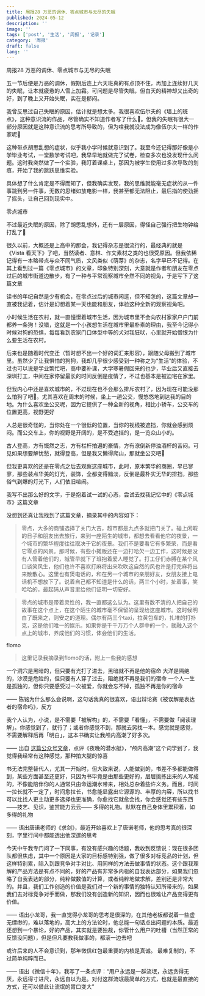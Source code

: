 ```yaml
---
title: 周报28 万恶的调休、零点城市与无尽的失眠
published: 2024-05-12
description: ''
image: ''
tags: ['post', '生活', '周报', '记录']
category: '周报'
draft: false
lang: ''
---
```

 周报28 万恶的调休、零点城市与无尽的失眠


<!-- ![zhoubao28](./attachments/QmSM7Jzyf4M8ZzMzoRX8gw7DxXE3cr2s9ypDkpBQA3AAd8.png) -->


五一节后便是万恶的调休，假期后连上六天班真的有点顶不住，再加上连续好几天的失眠，让本就疲惫的人雪上加霜。可问题是尽管失眠，但白天的精神却又出奇的好，到了晚上又开始失眠，实在是郁闷。

我曾反思过自己失眠的原因，估计就是想太多。我很喜欢伍尔夫的《墙上的斑点》，这种意识流的作品，尽管确实不知道作者写了什么🤣。但我的失眠有很大一部分原因就是这种意识流的思考所导致的，但为啥我就没法成为像伍尔夫一样的作家呢🐶


这种带点胡思乱想的症状，似乎我小学时候就意识到了。我至今还记得那好像是小学毕业考试，一堂数学考试吧，我早早地就做完了试卷，检查多次也没发现什么问题。这时我突然做了一个实验，我盯着课桌上，那因为被学生使用过多次导致的划痕，开始了我的跳跃思维实验。

具体想了什么肯定是不得而知了，但我确实发现，我的思维就能毫无症状的从一件事跳到另一件事，无数的思绪如放电影一样，我甚至都无法阻止，最后指的使劲摇了摇头，让自己回到现实中。

 零点城市

不过最近失眠的原因，除了胡思乱想外，还有一层原因，得怪自己强行把生物钟给打乱了🐶

很久以前，大概还是上高中的那会，我记得杂志是很流行的，最经典的就是《Vista 看天下》了吧，当然读者、意林、作文素材之类的也很受原因。但我依稀记得有一本略带点与众不同气质，文风类似《萌芽》的杂志，名字早已不记得。在其上看到过一篇《零点城市》的文章，印象特别深刻，大意就是作者和朋友在零点过后的城市街道边散步，有了一种与平常观察城市全然不同的视角，于是写下了这篇文章

读书的年纪自然是少有机会，在零点过后的城市闲逛，但不知怎的，这篇文章却一直被我记着，估计是幻想着某一天也能和朋友，体验这种全新的观察视角吧。

小时候生活在农村，就一直憧憬着城市生活，因为城市里不会向农村家家户户门前都养一条狗！没错，这就是一个小孩想生活在城市里最朴素的理由，我至今记得小时候对狗的恐惧，每每看到农家门口体型中等的犬对我狂吠，心里就开始憎恨为什么要生活在农村。

后来也是随着时代变迁（暂时想不出一个好的词汇来形容），跟随父母搬到了城市里。虽然少了让我惧怕的狗狗，我却几乎很少感受到一种称之为“生活”的体验，不过也可以说是学业繁忙吧，高中要补课，大学寒暑假回来的也少，毕业后又直接去深圳打工，中间在家停留最长的时间反倒是疫情了，不过也基本是被迫宅在家里。

但我内心中还是喜欢城市的，不过现在也不会那么排斥农村了，因为现在可能没那么怕狗了吧🐶。尤其喜欢在周末的时候，坐上一趟公交，慢悠悠地到达我的目的地。为什么喜欢坐公交呢，因为它提供了一种全新的视角，相比小轿车，公交车的位置更高，视野更好

人总是很奇怪的，当你处在一个很低的位置，当你的视线被遮挡，你就会感到烦闷。而公交车上，你的视野是开阔的，是不受遮挡的，是一览众山小的。

古人登高，方有慨然之志，方有栏杆拍遍的豪情，方有潦倒新停浊酒杯的苦闷。可见如果想要解忧愁，就得登高，但是我又懒得爬山，那就坐公交吧🤣

但我更喜欢的还是在零点之后去观察这座城市，此时，原本繁华的商圈，早已寥寥，那些装点华美的灯光，装饰，全都变得黯淡，反倒是最朴实无华的排挡，那些俗气到爆的灯光下，人们依旧喧闹。

我写不出那么好的文字，于是抱着试一试的心态，尝试去找我记忆中的《零点城市》这篇文章

没想到还真让我找到了这篇文章，摘录其中的内容如下：

> 零点，大多的商铺选择了关门大吉，超市都是九点多就把门关了。碰上闲暇的日子和朋友出去旅行，来到一座陌生的城市，都想去看看他它的夜景，一个城市的繁华程度往往取决于它的夜景。我们不是要看它有多繁荣，而是看它零点的风景。那时候，有些小摊贩还在一边打哈欠一边工作，这时候是没有人管着他们的，城管早就下了班抱着爱人睡觉了。打工仔们赤膊在某个风口谈笑风生，他们也许不喜欢打麻将出来吹吹这自然的风也许是打完麻将出来散散心。这里也有煲电话的，和在另一个城市的亲朋好友，女朋友接上电话机不想放下了。说着自己都不知道是什么的话，两三个小时，扯着事，笑哈哈的，最起码从声音里给他们证明一切安好。

> 零点的城市是带着灵性的，我一直都这么认为。这里有数不清的人把自己的故事在这个点上，在这个陌生的城市毫不保留的呈现给这座城市。这时候明白了既来之，则安之的道理。偶尔有两三个taxi，拉黄包车的，扎堆的打扑克，这是他们唯一的娱乐。如果你是千千万万个人群中的一个，就融入这个点上的城市，养成他们的习惯，体会他们的生活。



 flomo

> 这里记录我摘录到flomo的话，附上一些我的感想

一个洞穴是黑暗的，但只要有光打了进去，黑暗就不再是他的宿命
大洋是隔绝的，沙漠是危险的，但只要有人穿了过去，阻绝就不再是我们的宿命
一个人一生是孤独的，但你只要感受过一次被爱，你就会忘不掉，孤独不再是你的宿命

—— 陈铭为什么那么会说啊，这句话我真的很喜欢，语出辩论赛《被误解是表达者的宿命吗》，反方


我个人认为，小说，是不需要「被解构」的，不需要「看懂」，不需要做「阅读理解」。你感觉到了，就行了；或者你感觉不到，那就去另找一本。感觉就是感觉，不需要解释后再「明白」，这本书确实让我颅内高潮了好多次。

—— 出自 [这篇公众号文章](https://mp.weixin.qq.com/s/4Edk8_qTazudFXGIrbmucg)，点评《夜晚的潜水艇》，“颅内高潮”这个词学到了，我觉得我经常有这种感觉，那种拍大腿的惊喜


书无法完整替代人，尤其一开始时，但大致来说，人能做到的，书差不多都能做得到，某些方面甚至还更好，只因为书毕竟是由那些更好的，层层挑拣出来的人写成的，不像能陪伴你的人通常只由命运潮水带来，相处总杂着些许义务。而且，时间一拉长就不一定了，时间愈拉长，书愈能显露出它源源的、丰厚的内容，所以找书可以比找人更主动更多选择也更准确，你愈找它就愈会找，你会感觉还有些东西——技艺、见识，鉴赏能力云云—— 多得的礼物。默默在自己身体里累积着，如多得的礼物

—— 语出唐诺老师的《求剑》，最近开始喜欢上了唐诺老师，他的思考真的很深刻，字里行间中都能透出他深邃的思考


今天中午我专门问了一下同事，有没有感兴趣的话题，我收到反馈说：现在很多团队都很焦虑，其中一个原因是大家的目标感特别强，做了很多对标竞品的计划，但这样特别累，陷入到跟竞争对手对比、用同样的方法去做事情的状态。这个跟我理解的产品方法是有点不同的，好的产品有非常多内驱的自我表达部分，如果我们忽略了自我表达的部分，纯粹做数值的计算，或者纯粹地做求解，差别还是非常大的。并且，我们工作创造的价值是我们对一个新的事情的独特认知所带来的，如果我们去对标竞争对手而做，那我们没有创造新的知识，因而也很难让产品变得更有价值。

—— 语出小龙哥，我一直觉得小龙哥的思考是很深的，在其他老板都说着一些虚无缥缈的，难以落地的，高大上的方法论时，他总能一句话点出问题的本质。最近还想到一个暴论，好的产品，其实就是要独裁，你管什么用户的吐槽（当然正常的反馈没问题），但是但凡要教我做事的，都滚一边去吧

或许后来的人不会意识到，那年微信红包最重要的内核是真诚。
最难复制的，不过简单纯粹而已。

—— 语出《微信十年》，我写了一条点评：“用户永远是一群流氓，永远贪得无厌，永远得寸进尺，永远自以为是。对付这群流氓最简单的方式，也就是最直接的方式，还可以借此让流氓的胃口变大”


